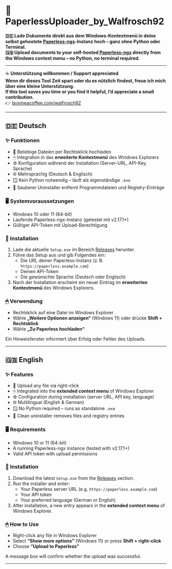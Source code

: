 # 📄 PaperlessUploader_by_Walfrosch92

**🇩🇪 Lade Dokumente direkt aus dem Windows-Kontextmenü in deine selbst gehostete [Paperless-ngx](https://github.com/paperless-ngx/paperless-ngx)-Instanz hoch – ganz ohne Python oder Terminal.**  
**🇬🇧 Upload documents to your self-hosted [Paperless-ngx](https://github.com/paperless-ngx/paperless-ngx) directly from the Windows context menu – no Python, no terminal required.**

---

☕ **Unterstützung willkommen / Support appreciated**  
**Wenn dir dieses Tool Zeit spart oder du es nützlich findest, freue ich mich über eine kleine Unterstützung.**  
**If this tool saves you time or you find it helpful, I’d appreciate a small contribution.**  
👉 [buymeacoffee.com/walfrosch92](https://buymeacoffee.com/walfrosch92)

---

## 🇩🇪 Deutsch

### ✨ Funktionen

- 📎 Beliebige Dateien per Rechtsklick hochladen  
- 🖱 Integration in das **erweiterte Kontextmenü** des Windows Explorers  
- ⚙️ Konfiguration während der Installation (Server-URL, API-Key, Sprache)  
- 🌐 Mehrsprachig (Deutsch & Englisch)  
- 🪟 Kein Python notwendig – läuft als eigenständige `.exe`  
- 🧹 Sauberer Uninstaller entfernt Programmdateien und Registry-Einträge  

### 🖥 Systemvoraussetzungen

- Windows 10 oder 11 (64-bit)  
- Laufende Paperless-ngx-Instanz (getestet mit v2.17.1+)  
- Gültiger API-Token mit Upload-Berechtigung  

### 🔧 Installation

1. Lade die aktuelle `Setup.exe` im Bereich [Releases](./releases) herunter.  
2. Führe das Setup aus und gib Folgendes ein:
   - Die URL deiner Paperless-Instanz (z. B. `https://paperless.example.com`)
   - Deinen API-Token
   - Die gewünschte Sprache (Deutsch oder Englisch)  
3. Nach der Installation erscheint ein neuer Eintrag im **erweiterten Kontextmenü** des Windows Explorers.

### 🖱 Verwendung

- Rechtsklick auf eine Datei im Windows Explorer  
- Wähle **„Weitere Optionen anzeigen“** (Windows 11) oder drücke **Shift + Rechtsklick**  
- Wähle **„Zu Paperless hochladen“**

Ein Hinweisfenster informiert über Erfolg oder Fehler des Uploads.

---

## 🇬🇧 English

### ✨ Features

- 📎 Upload any file via right-click  
- 🖱 Integrated into the **extended context menu** of Windows Explorer  
- ⚙️ Configuration during installation (server URL, API key, language)  
- 🌐 Multilingual (English & German)  
- 🪟 No Python required – runs as standalone `.exe`  
- 🧹 Clean uninstaller removes files and registry entries  

### 🖥 Requirements

- Windows 10 or 11 (64-bit)  
- A running Paperless-ngx instance (tested with v2.17.1+)  
- Valid API token with upload permissions  

### 🔧 Installation

1. Download the latest `Setup.exe` from the [Releases](./releases) section.  
2. Run the installer and enter:
   - Your Paperless server URL (e.g. `https://paperless.example.com`)
   - Your API token
   - Your preferred language (German or English)  
3. After installation, a new entry appears in the **extended context menu** of Windows Explorer.

### 🖱 How to Use

- Right-click any file in Windows Explorer  
- Select **“Show more options”** (Windows 11) or press **Shift + right-click**  
- Choose **“Upload to Paperless”**

A message box will confirm whether the upload was successful.

---


